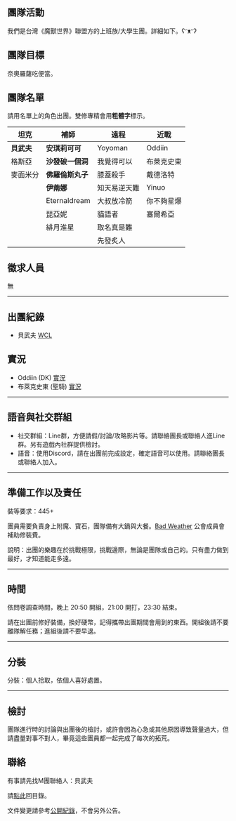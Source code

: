 ## 團隊活動

我們是台灣《魔獸世界》聯盟方的上班族/大學生團。詳細如下。ʕᵔᴥᵔʔ

## 團隊目標

奈奧羅薩吃便當。

## 團隊名單

請用名單上的角色出團。雙修專精會用**粗體字**標示。

| **坦克**             | **補師**          | **遠程**              | **近戰**    |
| -------------------- | ----------------- | --------------------- | ----------- |
|  **貝武夫**          |  **安琪莉可可**   |   Yoyoman            |  Oddiin     |
|  格斯亞              |  **沙發破一個洞** |   我覺得可以          | 布萊克史東   |
|  麥面米分            | **佛羅倫斯丸子**  |  膝蓋殺手             | 戴德洛特     |
|                      |   **伊萳娜**     |   知天易逆天難         |  Yinuo       |
|                      |   Eternaldream   |   大叔放冷箭          |   你不夠星爆    |
|                      |   琵亞妮         |    貓語者             |  塞爾希亞     |
|                      |   緋月淮星       |    取名真是難         |              |
|                      |                 |      先發炙人         |              |

## 徵求人員

無

---

## 出團紀錄

- 貝武夫 [WCL](https://www.warcraftlogs.com/user/reports-list/256518/)

## 實況

- Oddiin (DK) [實況](https://www.twitch.tv/edwinlee13)
- 布萊克史東 (聖騎) [實況](https://www.youtube.com/user/jimmy01021991)

--- 

## 語音與社交群組

- 社交群組：Line群，方便請假/討論/攻略影片等。請聯絡團長或聯絡人進Line群。另有遊戲內社群提供檢討。
- 語音：使用Discord，請在出團前完成設定，確定語音可以使用。請聯絡團長或聯絡人加入。

---

## 準備工作以及責任

裝等要求：445+

團員需要負責身上附魔、寶石，團隊備有大鍋與大餐。[Bad Weather](index.html) 公會成員會補助修裝費。

說明：出團的樂趣在於挑戰極限，挑戰邊際，無論是團隊或自己的。只有盡力做到最好，才知道能走多遠。

---

## 時間

依問卷調查時間，晚上 20:50 開組，21:00 開打，23:30 結束。

請在出團前修好裝備，換好硬幣，記得攜帶出團期間會用到的東西。開組後請不要離隊解任務；進組後請不要早退。

---
## 分裝

分裝：個人拾取，依個人喜好處置。

---

## 檢討

團隊進行時的討論與出團後的檢討，或許會因為心急或其他原因導致聲量過大，但請盡量對事不對人，畢竟這些團員都一起完成了每次的拓荒。

## 聯絡

有事請先找M團聯絡人：貝武夫

請[點此](index.html)回目錄。

文件變更請參考[公開紀錄](https://github.com/badbadweather/badbadweather.github.io/commits/master/m.md)，不會另外公告。
